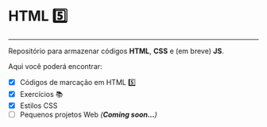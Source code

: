 # HTML 5️⃣
***
Repositório para armazenar códigos **HTML**, **CSS** e (em breve) **JS**.

Aqui você poderá encontrar:
- [x] Códigos de marcação em HTML 5️⃣
- [x] Exercícios 📚 
- [x] Estilos CSS 
- [ ] Pequenos projetos Web _(**Coming soon...**)_ 
